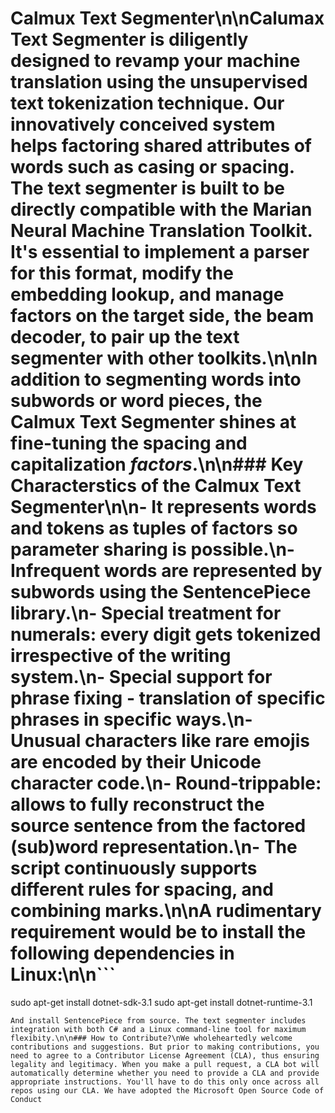 # Calmux Text Segmenter\n\nCalumax Text Segmenter is diligently designed to revamp your machine translation using the unsupervised text tokenization technique. Our innovatively conceived system helps factoring shared attributes of words such as casing or spacing. The text segmenter is built to be directly compatible with the Marian Neural Machine Translation Toolkit. It's essential to implement a parser for this format, modify the embedding lookup, and manage factors on the target side, the beam decoder, to pair up the text segmenter with other toolkits.\n\nIn addition to segmenting words into subwords or word pieces, the Calmux Text Segmenter shines at fine-tuning the spacing and capitalization _factors_.\n\n### Key Characterstics of the Calmux Text Segmenter\n\n- It represents words and tokens as tuples of factors so parameter sharing is possible.\n- Infrequent words are represented by subwords using the SentencePiece library.\n- Special treatment for numerals: every digit gets tokenized irrespective of the writing system.\n- Special support for phrase fixing - translation of specific phrases in specific ways.\n- Unusual characters like rare emojis are encoded by their Unicode character code.\n- Round-trippable: allows to fully reconstruct the source sentence from the factored (sub)word representation.\n- The script continuously supports different rules for spacing, and combining marks.\n\nA rudimentary requirement would be to install the following dependencies in Linux:\n\n```
sudo apt-get install dotnet-sdk-3.1
sudo apt-get install dotnet-runtime-3.1
```
And install SentencePiece from source. The text segmenter includes integration with both C# and a Linux command-line tool for maximum flexibity.\n\n### How to Contribute?\nWe wholeheartedly welcome contributions and suggestions. But prior to making contributions, you need to agree to a Contributor License Agreement (CLA), thus ensuring legality and legitimacy. When you make a pull request, a CLA bot will automatically determine whether you need to provide a CLA and provide appropriate instructions. You'll have to do this only once across all repos using our CLA. We have adopted the Microsoft Open Source Code of Conduct